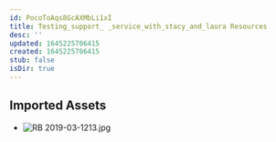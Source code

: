 ```yaml
---
id: PocoToAqs8GcAXMbLi1xI
title: Testing_support_ _service_with_stacy_and_laura Resources
desc: ''
updated: 1645225706415
created: 1645225706415
stub: false
isDir: true
---
```

## Imported Assets
- ![RB 2019-03-1213.jpg](/assets/rb-2019-03-1213.jpg)
